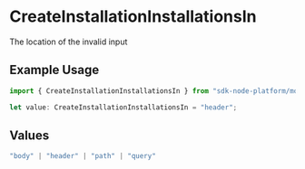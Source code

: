 # CreateInstallationInstallationsIn

The location of the invalid input

## Example Usage

```typescript
import { CreateInstallationInstallationsIn } from "sdk-node-platform/models/errors";

let value: CreateInstallationInstallationsIn = "header";
```

## Values

```typescript
"body" | "header" | "path" | "query"
```